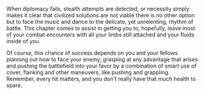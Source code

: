 When diplomacy fails, stealth attempts are detected, or necessity simply makes it clear that civilized solutions are not viable there is no other option but to face the music and dance to the delicate, yet unrelenting, rhythm of battle. This chapter comes to assist in getting you to, hopefully, leave most of your combat encounters with all your limbs still attached and your fluids inside of you.

Of course, this chance of success depends on you and your fellows planning out how to face your enemy, grasping at any advantage that arises and pushing the battlefield into your favor by a combination of smart use of cover, flanking and other maneuvers, like pushing and grappling. Remember, every hit matters, and you don't really have that much health to spare.